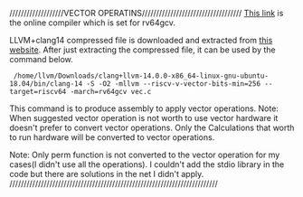 ///////////////////VECTOR OPERATINS///////////////////////////////////
[This link](https://godbolt.org/z/dfPrnv1cK) is the online compiler which is set for rv64gcv.

LLVM+clang14 compressed file is downloaded and extracted from [this website](https://github.com/llvm/llvm-project/releases/tag/llvmorg-14.0.0).
After just extracting the compressed file, it can be used by the command below.

`
/home/llvm/Downloads/clang+llvm-14.0.0-x86_64-linux-gnu-ubuntu-18.04/bin/clang-14 -S -O2 -mllvm --riscv-v-vector-bits-min=256 --target=riscv64 -march=rv64gcv vec.c`

This command is to produce assembly to apply vector operations.
Note: When suggested vector operation is not worth to use vector hardware it doesn't prefer to convert vector operations. Only the Calculations that worth to run hardware will be converted to vector operations.

Note: Only perm function is not converted to the vector operation for my cases(I didn't use all the operations).
I couldn't add the stdio library in the code but there are solutions in the net I didn't apply.
/////////////////////////////////////////////////////////////////////////
